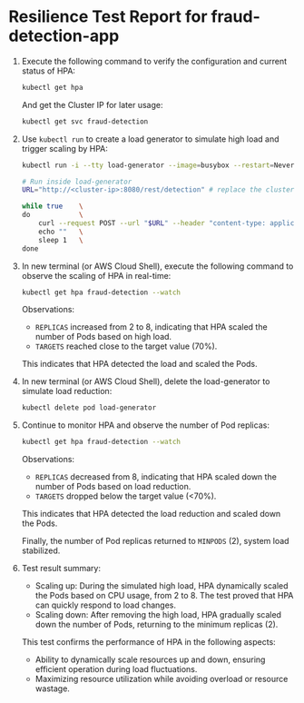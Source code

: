 # Resilience Test Report for fraud-detection-app

1. Execute the following command to verify the configuration and current status of HPA:

   ```bash
   kubectl get hpa
   ```

   And get the Cluster IP for later usage:

   ```bash
   kubectl get svc fraud-detection
   ```

2. Use `kubectl run` to create a load generator to simulate high load and trigger scaling by HPA:

   ```bash
   kubectl run -i --tty load-generator --image=busybox --restart=Never -- /bin/bash

   # Run inside load-generator
   URL="http://<cluster-ip>:8080/rest/detection" # replace the cluster ip

   while true    \
   do            \
       curl --request POST --url "$URL" --header "content-type: application/json" --data '{"accountId": "resilence-test-account-1","amount": 999,"memo": "N/A"}' \
       echo ""   \
       sleep 1   \
   done
   ```

3. In new terminal (or AWS Cloud Shell), execute the following command to observe the scaling of HPA in real-time:

   ```bash
   kubectl get hpa fraud-detection --watch
   ```

   Observations:
   - `REPLICAS` increased from 2 to 8, indicating that HPA scaled the number of Pods based on high load.
   - `TARGETS` reached close to the target value (70%).

   This indicates that HPA detected the load and scaled the Pods.

4. In new terminal (or AWS Cloud Shell), delete the load-generator to simulate load reduction:

   ```bash
   kubectl delete pod load-generator
   ```

5. Continue to monitor HPA and observe the number of Pod replicas:

   ```bash
   kubectl get hpa fraud-detection --watch
   ```

   Observations:
   - `REPLICAS` decreased from 8, indicating that HPA scaled down the number of Pods based on load reduction.
   - `TARGETS` dropped below the target value (<70%).

   This indicates that HPA detected the load reduction and scaled down the Pods.

   Finally, the number of Pod replicas returned to `MINPODS` (2), system load stabilized.

6. Test result summary:

   - Scaling up: During the simulated high load, HPA dynamically scaled the Pods based on CPU usage, from 2 to 8. The test proved that HPA can quickly respond to load changes.
   - Scaling down: After removing the high load, HPA gradually scaled down the number of Pods, returning to the minimum replicas (2).

   This test confirms the performance of HPA in the following aspects:

   - Ability to dynamically scale resources up and down, ensuring efficient operation during load fluctuations.
   - Maximizing resource utilization while avoiding overload or resource wastage.

